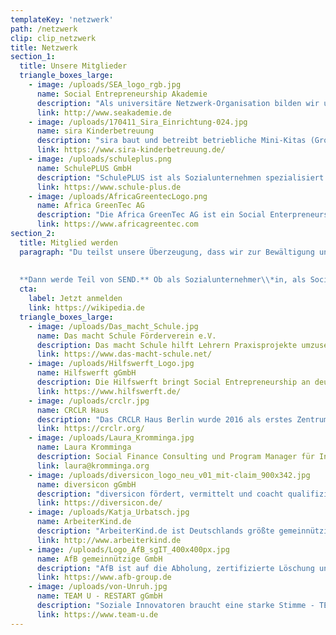 ```yaml
---
templateKey: 'netzwerk'
path: /netzwerk
clip: clip_netzwerk
title: Netzwerk
section_1:
  title: Unsere Mitglieder
  triangle_boxes_large:
    - image: /uploads/SEA_logo_rgb.jpg
      name: Social Entrepreneurship Akademie
      description: "Als universitäre Netzwerk-Organisation bilden wir unter dem Leitspruch „Education for Societal Change“ Sozialunternehmer/Innen und alle, die aktiv die Welt verändern wollen, aus. Durch unsere vielfältigen Qualifizierungsprogramme, der maßgeschneiderten Gründungsförderung und dem weitreichenden Netzwerk findet jeder das nötige Know-How, die Tools und das Netzwerk, um die Probleme unserer Welt anzugehen und auf unternehmerische Weise zu lösen."
      link: http://www.seakademie.de
    - image: /uploads/170411_Sira_Einrichtung-024.jpg 
      name: sira Kinderbetreuung
      description: "sira baut und betreibt betriebliche Mini-Kitas (Großtagespflegen) in Zusammenarbeit mit Arbeitgebern zur Verwirklichung einer echten Vereinbarkeit von Familie und Beruf."
      link: https://www.sira-kinderbetreuung.de/
    - image: /uploads/schuleplus.png
      name: SchulePLUS GmbH
      description: "SchulePLUS ist als Sozialunternehmen spezialisiert auf moderne Berufsorientierung, wobei wir an über 100 Schulen in Berlin und Brandenburg Schulprojekte zur Berufsorientierung durchführen. Unser Herzstück ist die Entwicklung digitaler Produkte, die junge Menschen einen chancengerechten Zugang zur Berufsorientierung bieten."
      link: https://www.schule-plus.de
    - image: /uploads/AfricaGreentecLogo.png
      name: Africa GreenTec AG
      description: "Die Africa GreenTec AG ist ein Social Enterpreneurship, welches mobile Solaranlagen, „Solartainer“, baut, finanziert und in Afrika betreibt. Ziel ist die Elektrifizierung und Entwicklung von ländlichen Regionen in Afrika. Bisher ist Africa GreenTec in Niger und Mali aktiv."
      link: https://www.africagreentec.com
section_2:
  title: Mitglied werden
  paragraph: "Du teilst unsere Überzeugung, dass wir zur Bewältigung unserer gesellschaftlichen Herausfor-derungen   zeitgemäße Lösungen brauchen? Setzt Dich für einen positiven gesellschaftlichen Wandel ein? Möchtest, dass soziale Innovationen mit dem gleichen Nachdruck wie technologische Innovationen gefördert werden?
  
  
  **Dann werde Teil von SEND.** Ob als Sozialunternehmer\\*in, als Social Startup oder als Fördermitglied: als Mitglied hast Du direkten Einfluss auf die Arbeit von SEND, wirst Teil eines weitreichenden Netzwerks und erhältst Zugang zu verschiedenen Bildungs- und Austauschmöglichkeiten. **Lass uns gemeinsam. wirken.**"
  cta:
    label: Jetzt anmelden
    link: https://wikipedia.de
  triangle_boxes_large:
    - image: /uploads/Das_macht_Schule.jpg
      name: Das macht Schule Förderverein e.V.
      description: Das macht Schule hilft Lehrern Praxisprojekte umzusetzen und damit Schüler stark für die Zukunft zu machen. In den Projekten übernehmen Schüler Verantwortung, erleben Teilhabe, verbessern ihre Sozial- und Handlungskompetenzen und trainieren durch Erfahrungslernen Kreativität, Kommunikation, Zusammenarbeit und kritisches Denken.
      link: https://www.das-macht-schule.net/
    - image: /uploads/Hilfswerft_Logo.jpg
      name: Hilfswerft gGmbH
      description: Die Hilfswerft bringt Social Entrepreneurship an deutsche Hochschulen! Dafür veranstalten wir sogenannte „Social Entrepreneurship Camps“, für die wir 2017/18 vom Weltaktionsprogramm für Bildung für nachhaltige Entwicklung (UNESCO) ausgezeichnet wurden.
      link: https://www.hilfswerft.de/
    - image: /uploads/crclr.jpg
      name: CRCLR Haus
      description: "Das CRCLR Haus Berlin wurde 2016 als erstes Zentrum für die zirkuläre Wirtschaft in Europa gegründet. Wir laden interessierte Personen und Institutionen ein, sich zu begegnen, Ideen auszutauschen und gemeinsam an Projekten der zirkulären Wirtschaft zu arbeiten. Denn wir sind davon überzeugt, dass ein neuer, anderer Weg des Zusammenlebens und Zusammenarbeitens sowohl nötig als auch möglich ist."
      link: https://crclr.org/
    - image: /uploads/Laura_Kromminga.jpg
      name: Laura Kromminga
      description: Social Finance Consulting und Program Manager für Investment Readiness Programme.
      link: laura@kromminga.org
    - image: /uploads/diversicon_logo_neu_v01_mit-claim_900x342.jpg
      name: diversicon gGmbH
      description: "diversicon fördert, vermittelt und coacht qualifizierte Fachkräfte mit Autismus. Mit unserem sozialunternehmerischen Ansatz möchten wir dazu beitragen, die hohe Arbeitslosigkeit von Menschen mit Autismus zu verringern und gleichzeitig Arbeitgeber*innen dabei begleiten, Inklusion und Diversity tagtäglich zu leben. #verschiedenistnormal"
      link: https://diversicon.de/
    - image: /uploads/Katja_Urbatsch.jpg
      name: ArbeiterKind.de 
      description: "ArbeiterKind.de ist Deutschlands größte gemeinnützige, spendenfinanzierte Organisation für Studierende der ersten Generation. Wir ermutigen Schülerinnen und Schüler aus Familien ohne Hochschulerfahrung dazu, als erste in ihrer Familie zu studieren. 6.000 Ehrenamtliche engagierten sich bundesweit in 75 lokalen ArbeiterKind.de-Gruppen, um Schülerinnen und Schüler über die Möglichkeit eines Studiums zu informieren und sie auf ihrem Weg vom Studieneinstieg bis zum erfolgreichen Studienabschluss und Berufseinstieg zu unterstützen."
      link: http://www.arbeiterkind.de
    - image: /uploads/Logo_AfB_sgIT_400x400px.jpg
      name: AfB gemeinnützige GmbH
      description: "AfB ist auf die Abholung, zertifizierte Löschung und Wiedervermarktung gebrauchter IT-Hardware spezialisiert. An über 18 Standorten in Europa werden mehr als 300.000 IT-Geräte und Smartphones von über 280 Mitarbeitern für mehr als 1.000 Unternehmen bearbeitet. Das Besondere: 50% der Mitarbeiter sind Menschen mit einer Beeinträchtigung und wir reduzieren nachweislich den ökologischen Fußabdruck unserer Partnerunternehmen."
      link: https://www.afb-group.de
    - image: /uploads/von-Unruh.jpg
      name: TEAM U - RESTART gGmbH
      description: "Soziale Innovatoren braucht eine starke Stimme - TEAM U engagiert sich bei SEND, weil wir nur gemeinsam Veränderungen bewirken können"
      link: https://www.team-u.de
---
```

